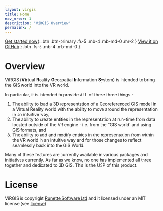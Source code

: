 ```yaml
---
layout: virgis
title: Home
nav_order: 1
description: "ViRGiS Overview"
permalink: /
---
```


[Get started now](/installation){: .btn .btn-primary .fs-5 .mb-4 .mb-md-0 .mr-2 } [View it on GitHub](https://github.com/virgis-team/virgis_v2){: .btn .fs-5 .mb-4 .mb-md-0 }

# Overview

ViRGIS (**Vi**rtual **R**eality **G**eospatial **I**nformation **S**ystem) is intended to bring the GIS world into the VR world.

In particular, it is intended to provide ALL of these three things :



1. The ability to load a 3D representation of a Georeferenced GIS model in a Virtual Reality world with the ability to move around the representation in an intuitive way,
2. The ability to create entities in the representation at run-time from data located outside of the VR engine - i.e. from the “GIS world’ and using GIS formats, and
3. The ability to add and modify entities in the representation from within the VR world in an intuitive way and for those changes to reflect seamlessly back into the GIS World.

Many of these features are currently available in various packages and initiatives currently. As far as we know, no one has implemented all three together and dedicated to 3D GIS. This is the USP of this product.



# License

ViRGIS is copyright [Runette Software Ltd](https://runette.co.uk) and it licensed under an MIT license (see [license](/LICENSE))



